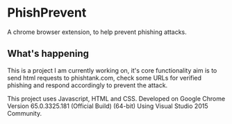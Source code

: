 # PhishPrevent
A chrome browser extension, to help prevent phishing attacks.

## What's happening

This is a project I am currently working on, it's core functionality aim is to 
send html requests to phishtank.com, check some URLs for verified phishing and 
respond accordingly to prevent the attack.

This project uses Javascript, HTML and CSS. 
Developed on Google Chrome Version 65.0.3325.181 (Official Build) (64-bit)
Using Visual Studio 2015 Community.
